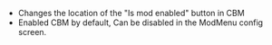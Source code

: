 - Changes the location of the "Is mod enabled" button in CBM
- Enabled CBM by default, Can be disabled in the ModMenu config screen.
